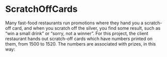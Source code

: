# ScratchOffCards
Many fast-food restaurants run promotions where they hand you a scratch-off card, and when you scratch off the silver, you find some result, such as “win a small drink” or “sorry, not a winner”. For this project, the client restaurant hands out scratch-off cards which have numbers printed on them, from 1500 to 1520. The numbers are associated with prizes, in this way:

